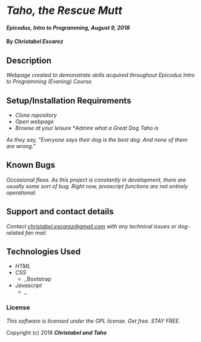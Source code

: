 # _Taho, the Rescue Mutt_

#### _Epicodus, Intro to Programming, August 9, 2018_

#### By _**Christabel Escarez**_

## Description

_Webpage  created to demonstrate skills acquired throughout Epicodus Intro to Programming (Evening) Course._

## Setup/Installation Requirements

* _Clone repository_
* _Open webpage_
* _Browse at your leisure_
*_Admire what a Great Dog Taho is_

_As they say, "Everyone says their dog is the best dog. And none of them are wrong."_

## Known Bugs

_Occasional fleas. As this project is constantly in development, there are usually some sort of bug. Right now, javascript functions are not entirely operational._

## Support and contact details

_Contact christabel.escarez@gmail.com with any technical issues or dog-related fan mail._

## Technologies Used

* _HTML_
* _CSS_
  * _Bootstrap
* _Javascript_
  * _

### License

*This software is licensed under the GPL license.  Get free. STAY FREE.*

Copyright (c) 2018 **_Christabel and Taho_**
